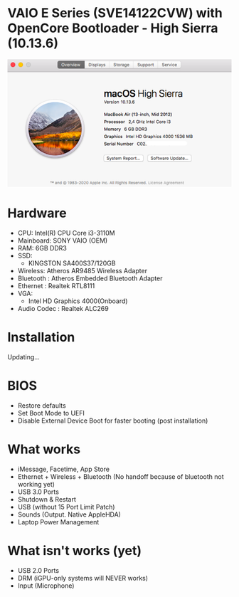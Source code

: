 # VAIO E Series (SVE14122CVW) with OpenCore Bootloader - High Sierra (10.13.6)
![SystemInfo](https://raw.githubusercontent.com/kpratama24/VAIO-E-Hackintosh/master/Screenshot/HighSierra/Overview.png)

# Hardware

- CPU: Intel(R) CPU Core i3-3110M
- Mainboard: SONY VAIO (OEM)
- RAM: 6GB DDR3 
- SSD:
    - KINGSTON SA400S37/120GB
- Wireless: Atheros AR9485 Wireless Adapter
- Bluetooth : Atheros Embedded Bluetooth Adapter
- Ethernet : Realtek RTL8111
- VGA:
  - Intel HD Graphics 4000(Onboard)
- Audio Codec : Realtek ALC269
  
# Installation
 Updating...
# BIOS
 - Restore defaults
 - Set Boot Mode to UEFI
 - Disable External Device Boot for faster booting (post installation)

# What works
 - iMessage, Facetime, App Store
 - Ethernet + Wireless + Bluetooth (No handoff because of bluetooth not working yet)
 - USB 3.0 Ports
 - Shutdown & Restart
 - USB (without 15 Port Limit Patch)
 - Sounds (Output. Native AppleHDA)
 - Laptop Power Management

# What isn't works (yet)
 - USB 2.0 Ports
 - DRM (iGPU-only systems will NEVER works)
 - Input (Microphone)

